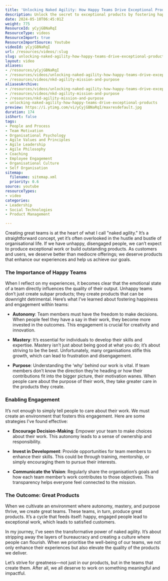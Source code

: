 ```yaml
---
title: 'Unlocking Naked Agility: How Happy Teams Drive Exceptional Products'
description: Unlock the secret to exceptional products by fostering happy, engaged teams. Discover how autonomy, mastery, and purpose drive success in your organisation!
date: 2024-05-10T06:45:01Z
weight: 775
ResourceId: yCyjGBNaRqI
ResourceType: videos
ResourceImport: true
ResourceImportSource: Youtube
videoId: yCyjGBNaRqI
url: /resources/videos/:slug
slug: unlocking-naked-agility-how-happy-teams-drive-exceptional-products
layout: video
aliases:
- /resources/yCyjGBNaRqI
- /resources/videos/unlocking-naked-agility-how-happy-teams-drive-exceptional-products
- /resources/videos/nkd-agility-mission-and-purpose
aliasesArchive:
- /resources/videos/unlocking-naked-agility-how-happy-teams-drive-exceptional-products
- /resources/videos/nkd-agility-mission-and-purpose
- /resources/nkd-agility-mission-and-purpose
- unlocking-naked-agility-how-happy-teams-drive-exceptional-products
preview: https://i.ytimg.com/vi/yCyjGBNaRqI/maxresdefault.jpg
duration: 174
isShort: false
tags:
- People and Process
- Team Motivation
- Organisational Psychology
- Agile Values and Principles
- Agile Leadership
- Agile Philosophy
- Coaching
- Employee Engagement
- Organisational Culture
- Self Organisation
sitemap:
  filename: sitemap.xml
  priority: 0.6
source: youtube
resourceTypes:
- video
categories:
- Leadership
- Social Technologies
- Product Management

---
```

Creating great teams is at the heart of what I call "naked agility." It’s a straightforward concept, yet it’s often overlooked in the hustle and bustle of organisational life. If we have unhappy, disengaged people, we can’t expect to produce exceptional work or build outstanding products. As customers and users, we deserve better than mediocre offerings; we deserve products that enhance our experiences and help us achieve our goals.

### The Importance of Happy Teams

When I reflect on my experiences, it becomes clear that the emotional state of a team directly influences the quality of their output. Unhappy teams don’t just create subpar products; they create products that can be downright detrimental. Here’s what I’ve learned about fostering happiness and engagement within teams:

- **Autonomy**: Team members must have the freedom to make decisions. When people feel they have a say in their work, they become more invested in the outcomes. This engagement is crucial for creativity and innovation.

- **Mastery**: It’s essential for individuals to develop their skills and expertise. Mastery isn’t just about being good at what you do; it’s about striving to be the best. Unfortunately, many organisations stifle this growth, which can lead to frustration and disengagement.

- **Purpose**: Understanding the ‘why’ behind our work is vital. If team members don’t know the direction they’re heading or how their contributions fit into the bigger picture, their motivation wanes. When people care about the purpose of their work, they take greater care in the products they create.

### Enabling Engagement

It’s not enough to simply tell people to care about their work. We must create an environment that fosters this engagement. Here are some strategies I’ve found effective:

- **Encourage Decision-Making**: Empower your team to make choices about their work. This autonomy leads to a sense of ownership and responsibility.

- **Invest in Development**: Provide opportunities for team members to enhance their skills. This could be through training, mentorship, or simply encouraging them to pursue their interests.

- **Communicate the Vision**: Regularly share the organisation’s goals and how each team member’s work contributes to those objectives. This transparency helps everyone feel connected to the mission.

### The Outcome: Great Products

When we cultivate an environment where autonomy, mastery, and purpose thrive, we create great teams. These teams, in turn, produce great products. It’s a cycle that feeds itself: happy, engaged people lead to exceptional work, which leads to satisfied customers.

In my journey, I’ve seen the transformative power of naked agility. It’s about stripping away the layers of bureaucracy and creating a culture where people can flourish. When we prioritise the well-being of our teams, we not only enhance their experiences but also elevate the quality of the products we deliver. 

Let’s strive for greatness—not just in our products, but in the teams that create them. After all, we all deserve to work on something meaningful and impactful.
